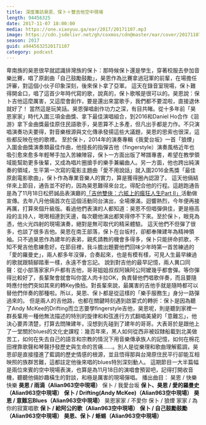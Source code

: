 ```yaml
---
title: 深度專訪昊恩、保卜＋雙吉他空中現場
length: 94456325
date: 2017-11-07 18:00:00
media: https://one.xiaoyuu.ga/ear/2017/20171107.mp3
image: https://cdn.jsdelivr.net/gh/coxmos/cdn@master/ear/cover/20171107.jpeg
season: 2017
guid: a9445632520171107
category: podcast
---
```


卑南族的昊恩很早就認識排灣族的保卜：那時候保卜還是學生，穿著校服去參加音樂比賽，唱了原創曲「自己鼓勵鼓勵」，昊恩作為比賽拿過冠軍的前輩，在場擔任評審，對這個小伙子印象深刻，後來保卜拿了亞軍。
這天在錄音室現場，保卜難得開金口，唱了這首少年時代寫的歌，說真的，保卜歌喉是很可以的。昊恩說：保卜吉他這麼厲害，又這麼會創作，要是還出來當歌手，我們都不要混啦，直接退休就好了！
當然這是玩笑話。昊恩彈唱創作功力之深，有目共睹。從十多年前「昊恩家家」時代入圍三項金曲獎、拿下最佳演唱組合，到2016和Daniel Ho合作《洄游》拿下金曲獎最佳原住民語歌手，昊恩算不上多產，但凡出手都是力作。不只演唱演奏功夫要得，對音樂根源與文化傳承發揚這些大議題，昊恩的思索也很深，這些都反映在他的歌裡。
至於保卜，2014年的演奏專輯《我愛台坂》一首「狼煙」入圍金曲獎演奏類最佳作曲，他擅長的指彈吉他（fingerstyle）演奏風格近年也吸引愈來愈多年輕琴手加入苦練陣容，保卜一方面出版了琴譜專書，希望在教學領域能幫助更多後輩，又成為唱片圈搶手的樂手兼編曲人。另一方面，他也跨出純演奏的領域，生平第一次寫的電影主題曲「愛不用說話」就入圍2016金馬獎「最佳原創電影歌曲」，保卜作為專業音樂人的實力，算是獲得圈內認證了。
這天他倆結伴來上節目，通告並不好約，因為昊恩難得來台北，得配合他的行程。這趟跑通告是為了11月18日松菸誠品表演廳的<a href="http://artevent.eslite.com/m/event-page-4191">「吉他雙俠：六絃上的瘋狂人生Part II」</a>活動做宣傳。去年八月他倆首次在這個活動同台演出，全場爆滿，迴響熱烈，今年便再接再厲，打算來個升級版。看過他們表演的人都知道：昊恩不但唱彈俱佳，更是極高段的主持人，哏哏相連到天邊，每次聽他演出都笑得停不下來。至於保卜，眼見為憑，他火光四射的現場演奏，絕對是無可取代的精采體驗。
這天他們不但彈了很多，也談了很多吉他。昊恩在南王部落，保卜在台坂村，卻都奉陳建年為精神領袖。只不過昊恩作為建年的表弟，親炙請教的機會多得多，保卜只能拼命抓歌，不知不覺吉他愈練愈好。在節目裡，我斗膽出題要他們回味少年時第一首苦練過的「愛的羅曼史」，兩人都多年沒彈，合奏起來，也是有模有樣，可見人生最早練過的歌就跟騎腳踏車一樣，永遠不會忘記。
說到對吉他的最早記憶，兩人異口同聲：從小部落家家戶戶都有吉他，哥哥姐姐叔叔阿姨阿公阿嬤幾乎都會彈。等你彈得比較好了，長輩聚會就會叫你當人肉卡拉OK，負責替他們唱歌伴奏，而且要隨時應付他們突如其來的轉Key換拍。對長輩來說，最厲害的吉他手就是隨時都可以替他們伴奏的那種啦。所以，昊恩、保卜都是從這樣的「樂手服務生」身分一路彈過來的。
但是兩人的吉他路，也都在關鍵時刻遇到啟蒙式的轉折：保卜是因為聽了Andy McKee的Drifting而立志要學fingerstyle吉他，昊恩呢，則是聽到家裡一群長輩用一種他無法描述的特別的旋律和和弦進行方式翻唱美黛的「意難忘」，他決心要弄清楚，打算去問陳建年，沒想到先碰到了建年的哥哥。大表哥於是跟他上了一堂關於blues的文化史課程：幾百年來，黑人如何從西非被奴隸船載到北美做苦工，如何在失去自己的語言和宗教的情況下用音樂傳承族人的記憶，如何在棉花田裡靠歌聲和琴聲抒發歷史與生命的苦痛……。別人是從樂理和歌曲理解藍調，昊恩卻是直接撞進了藍調的歷史情感的根源，並且悟得那與台灣原住民平行卻能互相映照的族群苦難，這都註定他後來唱的blues特別深刻動人。
這期節目一大半篇幅是兩位來賓的空中現場表演，也算是為11月18日的演唱會預習吧，記得打開收音機，聽聽他倆妙趣橫生的對談，和極是厲害的現場彈唱。
播出曲目：
昊恩 / 快樂快樂
<strong>昊恩 / 雨滴（Alian963空中現場）</strong>
保卜 / 我愛台坂
<strong>保卜、昊恩 / 愛的羅曼史（Alian963空中現場）</strong>
<strong>保卜 / Drifting(Andy McKee)（Alian963空中現場）</strong>
<strong>昊恩 / 意難忘Blues（Alian963空中現場）</strong>
昊恩家家 / 不愛你
保卜 / 狼煙
家家 / 為你的寂寞唱歌
<strong>保卜 / 給阿公的歌（Alian963空中現場）</strong>
<strong>保卜 / 自己鼓勵鼓勵（Alian963空中現場）</strong>
<strong>昊恩、保卜 / 蜥蜴（Alian963空中現場）</strong>

